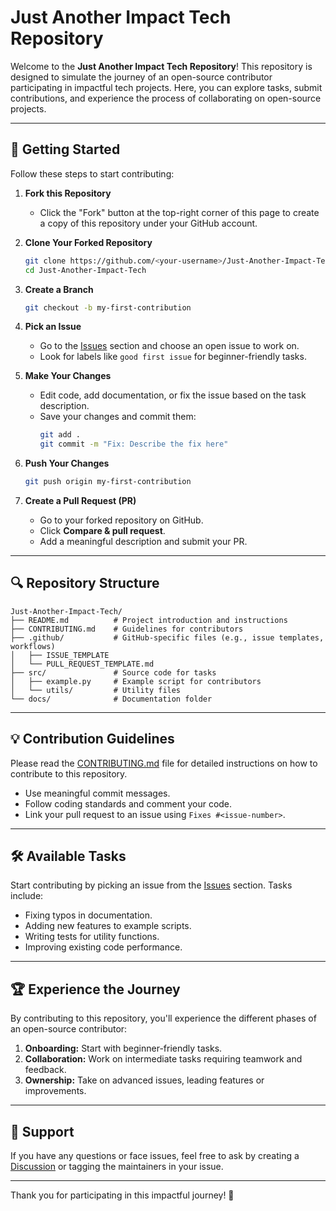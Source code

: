 # Just Another Impact Tech Repository

Welcome to the **Just Another Impact Tech Repository**! This repository is designed to simulate the journey of an open-source contributor participating in impactful tech projects. Here, you can explore tasks, submit contributions, and experience the process of collaborating on open-source projects.

---

## 🚀 Getting Started

Follow these steps to start contributing:

1. **Fork this Repository**
   - Click the "Fork" button at the top-right corner of this page to create a copy of this repository under your GitHub account.

2. **Clone Your Forked Repository**
   ```bash
   git clone https://github.com/<your-username>/Just-Another-Impact-Tech.git
   cd Just-Another-Impact-Tech
   ```

3. **Create a Branch**
   ```bash
   git checkout -b my-first-contribution
   ```

4. **Pick an Issue**
   - Go to the [Issues](https://github.com/tanishk2907/Just-Another-Impact-Tech/issues) section and choose an open issue to work on.
   - Look for labels like `good first issue` for beginner-friendly tasks.

5. **Make Your Changes**
   - Edit code, add documentation, or fix the issue based on the task description.
   - Save your changes and commit them:
     ```bash
     git add .
     git commit -m "Fix: Describe the fix here"
     ```

6. **Push Your Changes**
   ```bash
   git push origin my-first-contribution
   ```

7. **Create a Pull Request (PR)**
   - Go to your forked repository on GitHub.
   - Click **Compare & pull request**.
   - Add a meaningful description and submit your PR.

---

## 🔍 Repository Structure

```plaintext
Just-Another-Impact-Tech/
├── README.md          # Project introduction and instructions
├── CONTRIBUTING.md    # Guidelines for contributors
├── .github/           # GitHub-specific files (e.g., issue templates, workflows)
│   ├── ISSUE_TEMPLATE
│   └── PULL_REQUEST_TEMPLATE.md
├── src/               # Source code for tasks
│   ├── example.py     # Example script for contributors
│   └── utils/         # Utility files
└── docs/              # Documentation folder
```

---

## 💡 Contribution Guidelines

Please read the [CONTRIBUTING.md](CONTRIBUTING.md) file for detailed instructions on how to contribute to this repository.

- Use meaningful commit messages.
- Follow coding standards and comment your code.
- Link your pull request to an issue using `Fixes #<issue-number>`.

---

## 🛠 Available Tasks

Start contributing by picking an issue from the [Issues](https://github.com/tanishk2907/Just-Another-Impact-Tech/issues) section. Tasks include:

- Fixing typos in documentation.
- Adding new features to example scripts.
- Writing tests for utility functions.
- Improving existing code performance.

---

## 🏆 Experience the Journey

By contributing to this repository, you'll experience the different phases of an open-source contributor:

1. **Onboarding:** Start with beginner-friendly tasks.
2. **Collaboration:** Work on intermediate tasks requiring teamwork and feedback.
3. **Ownership:** Take on advanced issues, leading features or improvements.

---

## 📧 Support

If you have any questions or face issues, feel free to ask by creating a [Discussion](https://github.com/tanishk2907/Just-Another-Impact-Tech/discussions) or tagging the maintainers in your issue.

---

Thank you for participating in this impactful journey! 🎉

